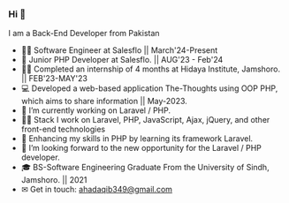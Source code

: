 ### Hi 👋 
I am a Back-End Developer from Pakistan 

- 👨‍💼 Software Engineer at Salesflo || March'24-Present
- 🏢 Junior PHP Developer at Salesflo. || AUG'23 - Feb'24
- 👨‍🎓 Completed an internship of 4 months at Hidaya Institute, Jamshoro. || FEB'23-MAY'23 
- 💻 Developed a web-based application The-Thoughts using OOP PHP, which aims to share information || May-2023.
- 🔭 I’m currently working on Laravel / PHP.
- 👩‍💻 Stack I work on Laravel, PHP, JavaScript, Ajax, jQuery, and other front-end technologies
- 🌱 Enhancing my skills in PHP by learning its framework Laravel.
- 👯 I’m looking forward to the new opportunity for the Laravel / PHP developer.
- 🎓 BS-Software Engineering Graduate From the University of Sindh, Jamshoro. || 2021 
- ✉ Get in touch: ahadaqib349@gmail.com
